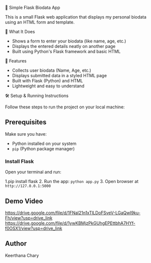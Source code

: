 🧾 Simple Flask Biodata App

This is a small Flask web application that displays my personal biodata using an HTML form and template.

🔧 What It Does

- Shows a form to enter your biodata (like name, age, etc.)
- Displays the entered details neatly on another page
- Built using Python's Flask framework and basic HTML

🚀 Features

- Collects user biodata (Name, Age, etc.)
- Displays submitted data in a styled HTML page
- Built with Flask (Python) and HTML
- Lightweight and easy to understand

 🛠️ Setup & Running Instructions

Follow these steps to run the project on your local machine:

## Prerequisites

Make sure you have:
- Python installed on your system
- `pip` (Python package manager)

### Install Flask

Open your terminal and run:

1.pip install flask
2. Run the app: `python app.py`
3. Open browser at `http://127.0.0.1:5000`

## Demo Video
https://drive.google.com/file/d/1FNal21n1xTlLDoFSveV-LGaQwI9ku-Fh/view?usp=drive_link
https://drive.google.com/file/d/1ywKBMjzPkGUhgEPEttbhA7HYf-f0OSX1/view?usp=drive_link

## Author
Keerthana Chary

